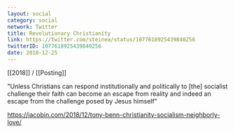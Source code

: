 ```yaml
---
layout: social
category: social
network: Twitter
title: Revolutionary Christianity
link: https://twitter.com/steinea/status/1077618925439840256
twitterID: 1077618925439840256
date: 2018-12-25
---
```


[[2018]] / [[Posting]]

"Unless Christians can respond institutionally and politically to [the] socialist challenge their faith can become an escape from reality and indeed an escape from the challenge posed by Jesus himself"

<https://jacobin.com/2018/12/tony-benn-christianity-socialism-neighborly-love/>
